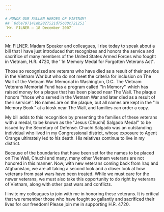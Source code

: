 ```yaml
---
---

# HONOR OUR FALLEN HEROES OF VIETNAM!
## `0d6e797141eb2827521d75c00c721251`
`Mr. FILNER — 18 December 2007`

---
```



Mr. FILNER. Madam Speaker and colleagues, I rise today to speak about 
a bill that I have just introduced that recognizes and honors the 
service and sacrifice of many members of the United States Armed Forces 
who fought in Vietnam, H.R. 4720, the ''In Memory Medal for Forgotten 
Veterans Act''.

Those so recognized are veterans who have died as a result of their 
service in the Vietnam War but who do not meet the criteria for 
inclusion on The Wall of the Vietnam War Memorial in Washington, D.C. 
The Vietnam Veterans Memorial Fund has a program called ''In Memory'' 
which has raised money for a plaque that has been placed near The Wall. 
The plaque honors ''those who served in the Vietnam War and later died 
as a result of their service''. No names are on the plaque, but all 
names are kept in the ''In Memory Book'' at a kiosk near The Wall, and 
families can order a copy.

My bill adds to this recognition by presenting the families of these 
veterans with a medal, to be known as the ''Jesus (Chuchi) Salgado 
Medal'' to be issued by the Secretary of Defense. Chuchi Salgado was an 
outstanding individual who lived in my Congressional district, whose 
exposure to Agent Orange ultimately led to his death. His relatives 
continue to live in my district.

Because of the boundaries that have been set for the names to be 
placed on The Wall, Chuchi and many, many other Vietnam veterans are 
not honored in this manner. Now, with new veterans coming back from 
Iraq and Afghanistan, we are all taking a second look and a closer look 
at how veterans from past wars have been treated. While we must care 
for the newer veterans, we must also take this opportunity to do right 
by veterans of Vietnam, along with other past wars and conflicts.

I invite my colleagues to join with me in honoring these veterans. It 
is critical that we remember those who have fought so gallantly and 
sacrificed their lives for our freedom! Please join me in supporting 
H.R. 4720.
